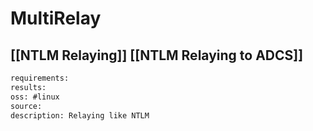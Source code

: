 # MultiRelay

## [[NTLM Relaying]] [[NTLM Relaying to ADCS]]


```meta
requirements: 
results: 
oss: #linux
source: 
description: Relaying like NTLM
```